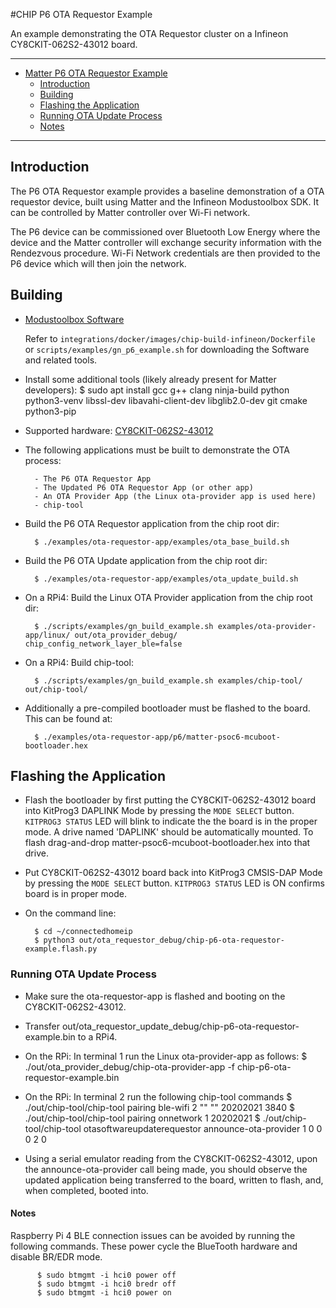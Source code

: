 #CHIP P6 OTA Requestor Example

An example demonstrating the OTA Requestor cluster on a Infineon CY8CKIT-062S2-43012 board.

<hr>

-   [Matter P6 OTA Requestor Example](#chip-p6-ota-requestor-example)
    -   [Introduction](#introduction)
    -   [Building](#building)
    -   [Flashing the Application](#flashing-the-application)
    -   [Running OTA Update Process](#running-ota-update-process)
    -   [Notes](#notes)

<hr>

<a name="introduction"></a>

## Introduction

The P6 OTA Requestor example provides a baseline demonstration of a OTA requestor
device, built using Matter and the Infineon Modustoolbox SDK. It can be
controlled by Matter controller over Wi-Fi network.

The P6 device can be commissioned over Bluetooth Low Energy where the device and
the Matter controller will exchange security information with the Rendezvous
procedure. Wi-Fi Network credentials are then provided to the P6 device which
will then join the network.

<a name="building"></a>

## Building

-   [Modustoolbox Software](https://www.cypress.com/products/modustoolbox)

    Refer to `integrations/docker/images/chip-build-infineon/Dockerfile` or
    `scripts/examples/gn_p6_example.sh` for downloading the Software and related
    tools.

-   Install some additional tools (likely already present for Matter
    developers): \$ sudo apt install gcc g++ clang ninja-build python
    python3-venv libssl-dev libavahi-client-dev libglib2.0-dev git cmake
    python3-pip

-   Supported hardware:
    [CY8CKIT-062S2-43012](https://www.cypress.com/CY8CKIT-062S2-43012)

*   The following applications must be built to demonstrate the OTA process:
          
          - The P6 OTA Requestor App
          - The Updated P6 OTA Requestor App (or other app)
          - An OTA Provider App (the Linux ota-provider app is used here)
          - chip-tool

*   Build the P6 OTA Requestor application from the chip root dir:

          $ ./examples/ota-requestor-app/examples/ota_base_build.sh

*   Build the P6 OTA Update application from the chip root dir:

          $ ./examples/ota-requestor-app/examples/ota_update_build.sh

*   On a RPi4: Build the Linux OTA Provider application from the chip root dir:

          $ ./scripts/examples/gn_build_example.sh examples/ota-provider-app/linux/ out/ota_provider_debug/ chip_config_network_layer_ble=false

*   On a RPi4: Build chip-tool:

          $ ./scripts/examples/gn_build_example.sh examples/chip-tool/ out/chip-tool/

*   Additionally a pre-compiled bootloader must be flashed to the board. This can be found at:

          $ ./examples/ota-requestor-app/p6/matter-psoc6-mcuboot-bootloader.hex

<a name="flashing-the-application"></a>

## Flashing the Application

-   Flash the bootloader by first putting the CY8CKIT-062S2-43012 board into KitProg3 
    DAPLINK Mode by pressing the `MODE SELECT` button. `KITPROG3 STATUS` LED will
    blink to indicate the the board is in the proper mode. A drive named 'DAPLINK' 
    should be automatically mounted. To flash drag-and-drop 
    matter-psoc6-mcuboot-bootloader.hex into that drive.

-   Put CY8CKIT-062S2-43012 board back into KitProg3 CMSIS-DAP Mode by pressing the
    `MODE SELECT` button. `KITPROG3 STATUS` LED is ON confirms board is in
    proper mode.

-   On the command line:

          $ cd ~/connectedhomeip
          $ python3 out/ota_requestor_debug/chip-p6-ota-requestor-example.flash.py

<a name="running-ota-update-process"></a>

### Running OTA Update Process

- Make sure the ota-requestor-app is flashed and booting on the CY8CKIT-062S2-43012.

- Transfer out/ota_requestor_update_debug/chip-p6-ota-requestor-example.bin to a RPi4. 

- On the RPi: In terminal 1 run the Linux ota-provider-app as follows:
    $ ./out/ota_provider_debug/chip-ota-provider-app -f chip-p6-ota-requestor-example.bin

- On the RPi: In terminal 2 run the following chip-tool commands
    $ ./out/chip-tool/chip-tool pairing ble-wifi 2 "<SSID>" "<PASSWORD>" 20202021 3840
    $ ./out/chip-tool/chip-tool pairing onnetwork 1 20202021 
    $ ./out/chip-tool/chip-tool otasoftwareupdaterequestor announce-ota-provider 1 0 0 0 2 0

- Using a serial emulator reading from the CY8CKIT-062S2-43012, upon the announce-ota-provider call being made, you should observe the updated application being transferred to the board, written to flash, and, when completed, booted into.

<a name="notes"></a>

#### Notes

Raspberry Pi 4 BLE connection issues can be avoided by running the following
commands. These power cycle the BlueTooth hardware and disable BR/EDR mode.

          $ sudo btmgmt -i hci0 power off
          $ sudo btmgmt -i hci0 bredr off
          $ sudo btmgmt -i hci0 power on

